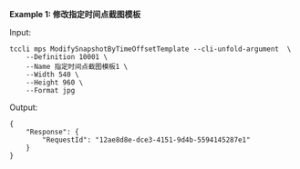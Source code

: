 **Example 1: 修改指定时间点截图模板**



Input: 

```
tccli mps ModifySnapshotByTimeOffsetTemplate --cli-unfold-argument  \
    --Definition 10001 \
    --Name 指定时间点截图模板1 \
    --Width 540 \
    --Height 960 \
    --Format jpg
```

Output: 
```
{
    "Response": {
        "RequestId": "12ae8d8e-dce3-4151-9d4b-5594145287e1"
    }
}
```

